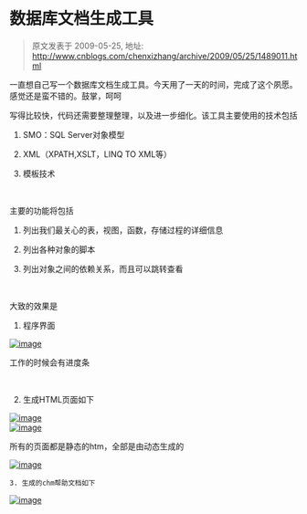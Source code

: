 # 数据库文档生成工具 
> 原文发表于 2009-05-25, 地址: http://www.cnblogs.com/chenxizhang/archive/2009/05/25/1489011.html 


一直想自己写一个数据库文档生成工具。今天用了一天的时间，完成了这个夙愿。感觉还是蛮不错的。鼓掌，呵呵

 写得比较快，代码还需要整理整理，以及进一步细化。该工具主要使用的技术包括

 1. SMO：SQL Server对象模型

 2. XML（XPATH,XSLT，LINQ TO XML等）

 3. 模板技术

  

 主要的功能将包括

 1. 列出我们最关心的表，视图，函数，存储过程的详细信息

 2. 列出各种对象的脚本

 3. 列出对象之间的依赖关系，而且可以跳转查看

  

 大致的效果是

 1. 程序界面

 [![image](http://images.cnblogs.com/cnblogs_com/chenxizhang/WindowsLiveWriter/5ee60cf3ff89_F44C/image_thumb_1.png "image")](http://images.cnblogs.com/cnblogs_com/chenxizhang/WindowsLiveWriter/5ee60cf3ff89_F44C/image_4.png) 

 工作的时候会有进度条

  

 2. 生成HTML页面如下

 [![image](http://images.cnblogs.com/cnblogs_com/chenxizhang/WindowsLiveWriter/5ee60cf3ff89_F44C/image_thumb.png "image")](http://images.cnblogs.com/cnblogs_com/chenxizhang/WindowsLiveWriter/5ee60cf3ff89_F44C/image_2.png)   
[![image](http://images.cnblogs.com/cnblogs_com/chenxizhang/WindowsLiveWriter/5ee60cf3ff89_F44C/image_thumb_2.png "image")](http://images.cnblogs.com/cnblogs_com/chenxizhang/WindowsLiveWriter/5ee60cf3ff89_F44C/image_6.png) 

 所有的页面都是静态的htm，全部是由动态生成的

 [![image](http://images.cnblogs.com/cnblogs_com/chenxizhang/WindowsLiveWriter/5ee60cf3ff89_F44C/image_thumb_3.png "image")](http://images.cnblogs.com/cnblogs_com/chenxizhang/WindowsLiveWriter/5ee60cf3ff89_F44C/image_8.png) 

    3. 生成的chm帮助文档如下

 [![image](http://images.cnblogs.com/cnblogs_com/chenxizhang/WindowsLiveWriter/5ee60cf3ff89_F44C/image_thumb_4.png "image")](http://images.cnblogs.com/cnblogs_com/chenxizhang/WindowsLiveWriter/5ee60cf3ff89_F44C/image_10.png)

